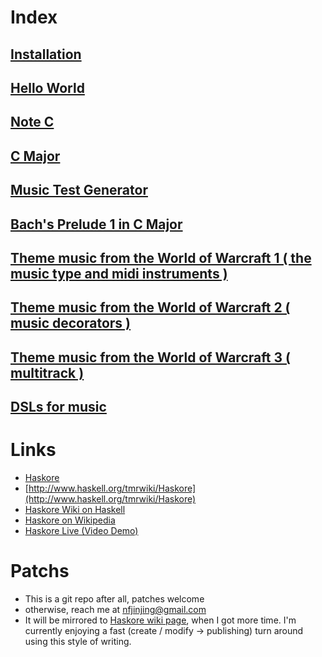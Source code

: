 Index
======


## [Installation](haskore-guide/blob/master/doc/install.markdown)

## [Hello World](haskore-guide/blob/master/doc/hello.markdown)

## [Note C](haskore-guide/blob/master/doc/c.markdown)

## [C Major](haskore-guide/blob/master/doc/c_major.markdown)

## [Music Test Generator](haskore-guide/blob/master/doc/music_test.markdown)

## [Bach's Prelude 1 in C Major](haskore-guide/blob/master/doc/bach_prelude.markdown)

## [Theme music from the World of Warcraft 1 ( the music type and midi instruments )](haskore-guide/blob/master/doc/wow_1.markdown)

## [Theme music from the World of Warcraft 2 ( music decorators )](haskore-guide/blob/master/doc/wow_2.markdown)

## [Theme music from the World of Warcraft 3 ( multitrack )](haskore-guide/blob/master/doc/wow_3.markdown)

## [DSLs for music](haskore-guide/blob/master/doc/music_dsl.markdown)

Links
======

* [Haskore](http://www.haskell.org/haskore/)
* [http://www.haskell.org/tmrwiki/Haskore](http://www.haskell.org/tmrwiki/Haskore)
* [Haskore Wiki on Haskell](http://www.haskell.org/haskellwiki/Haskore)
* [Haskore on Wikipedia](http://en.wikipedia.org/wiki/Haskore)
* [Haskore Live (Video Demo)](http://video.google.com/videoplay?docid=5849699036632847795)

Patchs
=======

* This is a git repo after all, patches welcome
* otherwise, reach me at [nfjinjing@gmail.com](mailto:nfjinjing@gmail.com)
* It will be mirrored to [Haskore wiki page](http://www.haskell.org/haskellwiki/Haskore), when I got more time. I'm currently enjoying a fast (create / modify -> publishing) turn around using this style of writing.